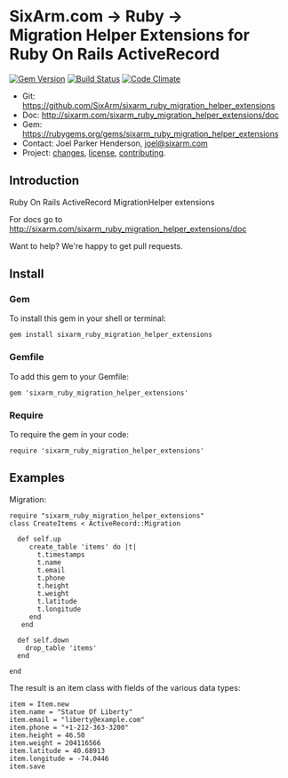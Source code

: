# SixArm.com → Ruby → <br> Migration Helper Extensions for Ruby On Rails ActiveRecord

<!--header-open-->

[![Gem Version](https://badge.fury.io/rb/sixarm_ruby_migration_helper_extensions.svg)](http://badge.fury.io/rb/sixarm_ruby_migration_helper_extensions)
[![Build Status](https://travis-ci.org/SixArm/sixarm_ruby_migration_helper_extensions.png)](https://travis-ci.org/SixArm/sixarm_ruby_migration_helper_extensions)
[![Code Climate](https://api.codeclimate.com/v1/badges/c0c87ef7543e0da158f5/maintainability)](https://codeclimate.com/github/SixArm/sixarm_ruby_migration_helper_extensions/maintainability)

* Git: <https://github.com/SixArm/sixarm_ruby_migration_helper_extensions>
* Doc: <http://sixarm.com/sixarm_ruby_migration_helper_extensions/doc>
* Gem: <https://rubygems.org/gems/sixarm_ruby_migration_helper_extensions>
* Contact: Joel Parker Henderson, <joel@sixarm.com>
* Project: [changes](CHANGES.md), [license](LICENSE.md), [contributing](CONTRIBUTING.md).

<!--header-shut-->


## Introduction

Ruby On Rails ActiveRecord MigrationHelper extensions

For docs go to <http://sixarm.com/sixarm_ruby_migration_helper_extensions/doc>

Want to help? We're happy to get pull requests.


<!--install-open-->

## Install

### Gem

To install this gem in your shell or terminal:

    gem install sixarm_ruby_migration_helper_extensions

### Gemfile

To add this gem to your Gemfile:

    gem 'sixarm_ruby_migration_helper_extensions'

### Require

To require the gem in your code:

    require 'sixarm_ruby_migration_helper_extensions'

<!--install-shut-->


## Examples

Migration:

    require "sixarm_ruby_migration_helper_extensions"
    class CreateItems < ActiveRecord::Migration

      def self.up
         create_table 'items' do |t|
           t.timestamps
           t.name
           t.email
           t.phone
           t.height
           t.weight
           t.latitude
           t.longitude
         end
       end

      def self.down
        drop_table 'items'
      end

    end

The result is an item class with fields of the various data types:

    item = Item.new
    item.name = "Statue Of Liberty"
    item.email = "liberty@example.com"
    item.phone = "+1-212-363-3200"
    item.height = 46.50
    item.weight = 204116566
    item.latitude = 40.68913
    item.longitude = -74.0446
    item.save
